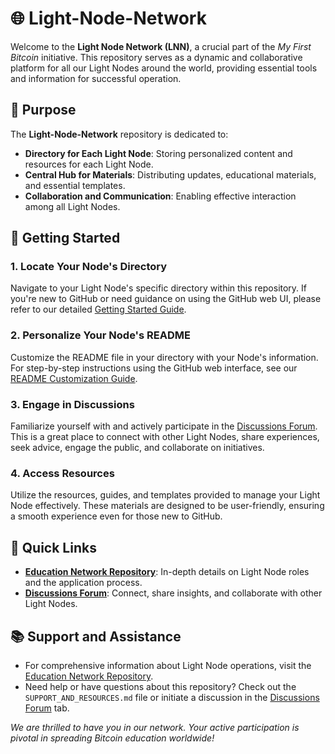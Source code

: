 # 🌐 Light-Node-Network

Welcome to the **Light Node Network (LNN)**, a crucial part of the *My First Bitcoin* initiative. This repository serves as a dynamic and collaborative platform for all our Light Nodes around the world, providing essential tools and information for successful operation.

## 🎯 Purpose

The **Light-Node-Network** repository is dedicated to:
- **Directory for Each Light Node**: Storing personalized content and resources for each Light Node.
- **Central Hub for Materials**: Distributing updates, educational materials, and essential templates.
- **Collaboration and Communication**: Enabling effective interaction among all Light Nodes.

## 🚀 Getting Started

### 1. **Locate Your Node's Directory**
Navigate to your Light Node's specific directory within this repository. If you're new to GitHub or need guidance on using the GitHub web UI, please refer to our detailed [Getting Started Guide](link-to-getting-started-guide).

### 2. **Personalize Your Node's README**
Customize the README file in your directory with your Node's information. For step-by-step instructions using the GitHub web interface, see our [README Customization Guide](link-to-readme-customization-guide).

### 3. **Engage in Discussions**
Familiarize yourself with and actively participate in the [Discussions Forum](https://github.com/orgs/MyFirstBitcoin/discussions). This is a great place to connect with other Light Nodes, share experiences, seek advice, engage the public, and collaborate on initiatives.

### 4. **Access Resources**
Utilize the resources, guides, and templates provided to manage your Light Node effectively. These materials are designed to be user-friendly, ensuring a smooth experience even for those new to GitHub.

## 🔗 Quick Links

- **[Education Network Repository](https://github.com/MyFirstBitcoin/Education-Network)**: In-depth details on Light Node roles and the application process.
- **[Discussions Forum](https://github.com/orgs/MyFirstBitcoin/discussions)**: Connect, share insights, and collaborate with other Light Nodes.

## 📚 Support and Assistance

- For comprehensive information about Light Node operations, visit the [Education Network Repository](https://github.com/MyFirstBitcoin/Education-Network).
- Need help or have questions about this repository? Check out the `SUPPORT_AND_RESOURCES.md` file or initiate a discussion in the [Discussions Forum](https://github.com/orgs/MyFirstBitcoin/discussions) tab.

*We are thrilled to have you in our network. Your active participation is pivotal in spreading Bitcoin education worldwide!*
